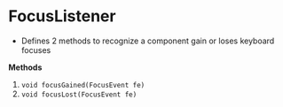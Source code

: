 #  FocusListener
- Defines 2 methods to recognize a component gain or loses keyboard focuses

**Methods**
1. ```void focusGained(FocusEvent fe)```
2. ```void focusLost(FocusEvent fe)```